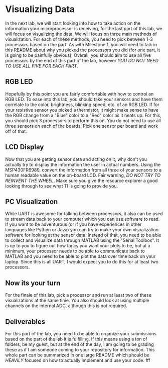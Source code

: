 # Visualizing Data
In the next lab, we will start looking into how to take action on the information your microprocessor is receiving, for the last part of this lab, we will focus on visualizing the data. We will focus on three main methods of visualization. For each of these methods, you need to pick between 1-3 processors based on the part. As with Milestone 1, you will need to talk in this README about why you picked the processors you did (for one part, it is going to be painfully obvious). Overall, you should aim to use all five processors by the end of this part of the lab, however _YOU DO NOT NEED TO USE ALL FIVE FOR EACH PART_.

## RGB LED
Hopefully by this point you are fairly comfortable with how to control an RGB LED. To ease into this lab, you should take your sensors and have them correlate to the color, brightness, blinking speed, etc. of an RGB LED. If for your resistive sensor you picked a thermistor, it might make sense to have the RGB change from a "Blue" color to a "Red" color as it heats up. For this, you should pick 3 processors to perform this on. You do not need to use all three sensors on each of the boards. Pick one sensor per board and work off of that.

## LCD Display
Now that you are getting sensor data and acting on it, why don't you actually try to display the information the user in actual numbers. Using the MSP430FR6989, convert the information from all three of your sensors to a human readable value on the on-board LCD. Fair warning, *DO NOT TRY TO REINVENT THE WHEEL*. Make sure you give the resource explorer a good looking through to see what TI is going to provide you.

## PC Visualization
While UART is awesome for talking between processors, it also can be used to stream data back to your computer which you can use software to read. If you want to be adventurous (or if you have experiences in other languages like Python or Java) you can try to make your own visualization software for looking at the sensor data. Instead of that, you need to be able to collect and visualize data through MATLAB using the "Serial Toolbox". It is up to you to figure out how fancy you want your plots to be, but at a minimum, your processor needs to be able to communicate back to MATLAB and you need to be able to plot the data over time back on your laptop. Since this is all UART, I would expect you to do this for at least two processors.

## Now its your turn
For the finale of this lab, pick a processor and run at least two of these visualizations at the same time. You also should look at using multiple channels on the internal ADC, although this is not required.


## Deliverables
For this part of the lab, you need to be able to organize your submissions based on the part of the lab it is fulfilling. If this means using a ton of folders, be my guest, but at the end of the day, I am going to be grading these as if I am someone coming to your repository for information. This whole part can be summarized in one large README which should be *HEAVILY* focused on how to actually implement and use your code.
fff
